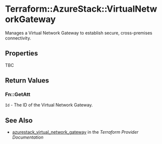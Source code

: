 # Terraform::AzureStack::VirtualNetworkGateway

Manages a Virtual Network Gateway to establish secure, cross-premises connectivity.

## Properties

TBC

## Return Values

### Fn::GetAtt

`Id` - The ID of the Virtual Network Gateway.

## See Also

* [azurestack_virtual_network_gateway](https://www.terraform.io/docs/providers/azurestack/r/virtual_network_gateway.html) in the _Terraform Provider Documentation_
